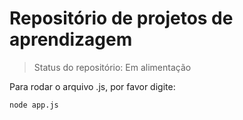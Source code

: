 <h1>Repositório de projetos de aprendizagem</h1>

> Status do repositório: Em alimentação

Para rodar o arquivo .js, por favor digite:

```
node app.js
```
